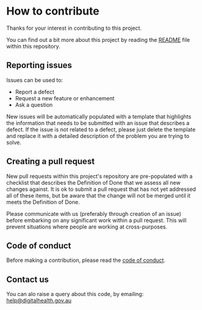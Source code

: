 # How to contribute

Thanks for your interest in contributing to this project.

You can find out a bit more about this project by reading the [README](README.md)
file within this repository.

## Reporting issues

Issues can be used to:

- Report a defect
- Request a new feature or enhancement
- Ask a question

New issues will be automatically populated with a template that highlights the
information that needs to be submitted with an issue that describes a defect. If
the issue is not related to a defect, please just delete the template and
replace it with a detailed description of the problem you are trying to solve.

## Creating a pull request

New pull requests within this project's repository are pre-populated with a
checklist that describes the Definition of Done that we assess all new changes
against. It is ok to submit a pull request that has not yet addressed all of
these items, but be aware that the change will not be merged until it meets the
Definition of Done.

Please communicate with us (preferably through creation of an issue) before
embarking on any significant work within a pull request. This will prevent
situations where people are working at cross-purposes.

## Code of conduct

Before making a contribution, please read the
[code of conduct](CODE_OF_CONDUCT.md).

## Contact us

You can alo raise a query about this code, by emailing:
[help@digitalhealth.gov.au](mailto:help@digitalhealth.gov.au)
